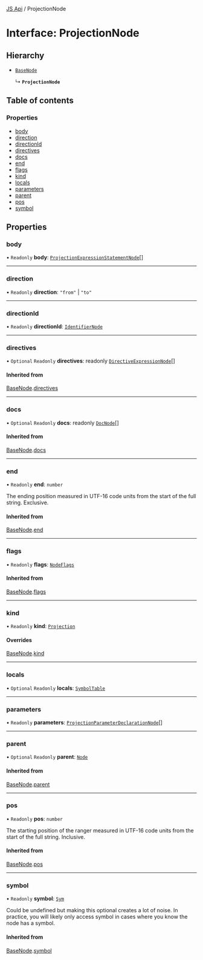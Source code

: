 [JS Api](../index.md) / ProjectionNode

# Interface: ProjectionNode

## Hierarchy

- [`BaseNode`](BaseNode.md)

  ↳ **`ProjectionNode`**

## Table of contents

### Properties

- [body](ProjectionNode.md#body)
- [direction](ProjectionNode.md#direction)
- [directionId](ProjectionNode.md#directionid)
- [directives](ProjectionNode.md#directives)
- [docs](ProjectionNode.md#docs)
- [end](ProjectionNode.md#end)
- [flags](ProjectionNode.md#flags)
- [kind](ProjectionNode.md#kind)
- [locals](ProjectionNode.md#locals)
- [parameters](ProjectionNode.md#parameters)
- [parent](ProjectionNode.md#parent)
- [pos](ProjectionNode.md#pos)
- [symbol](ProjectionNode.md#symbol)

## Properties

### body

• `Readonly` **body**: [`ProjectionExpressionStatementNode`](ProjectionExpressionStatementNode.md)[]

___

### direction

• `Readonly` **direction**: ``"from"`` \| ``"to"``

___

### directionId

• `Readonly` **directionId**: [`IdentifierNode`](IdentifierNode.md)

___

### directives

• `Optional` `Readonly` **directives**: readonly [`DirectiveExpressionNode`](DirectiveExpressionNode.md)[]

#### Inherited from

[BaseNode](BaseNode.md).[directives](BaseNode.md#directives)

___

### docs

• `Optional` `Readonly` **docs**: readonly [`DocNode`](DocNode.md)[]

#### Inherited from

[BaseNode](BaseNode.md).[docs](BaseNode.md#docs)

___

### end

• `Readonly` **end**: `number`

The ending position measured in UTF-16 code units from the start of the
full string. Exclusive.

#### Inherited from

[BaseNode](BaseNode.md).[end](BaseNode.md#end)

___

### flags

• `Readonly` **flags**: [`NodeFlags`](../enums/NodeFlags.md)

#### Inherited from

[BaseNode](BaseNode.md).[flags](BaseNode.md#flags)

___

### kind

• `Readonly` **kind**: [`Projection`](../enums/SyntaxKind.md#projection)

#### Overrides

[BaseNode](BaseNode.md).[kind](BaseNode.md#kind)

___

### locals

• `Optional` `Readonly` **locals**: [`SymbolTable`](SymbolTable.md)

___

### parameters

• `Readonly` **parameters**: [`ProjectionParameterDeclarationNode`](ProjectionParameterDeclarationNode.md)[]

___

### parent

• `Optional` `Readonly` **parent**: [`Node`](../index.md#node)

#### Inherited from

[BaseNode](BaseNode.md).[parent](BaseNode.md#parent)

___

### pos

• `Readonly` **pos**: `number`

The starting position of the ranger measured in UTF-16 code units from the
start of the full string. Inclusive.

#### Inherited from

[BaseNode](BaseNode.md).[pos](BaseNode.md#pos)

___

### symbol

• `Readonly` **symbol**: [`Sym`](Sym.md)

Could be undefined but making this optional creates a lot of noise. In practice,
you will likely only access symbol in cases where you know the node has a symbol.

#### Inherited from

[BaseNode](BaseNode.md).[symbol](BaseNode.md#symbol)
